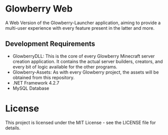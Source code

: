 # Glowberry Web

A Web Version of the Glowberry-Launcher application, aiming to provide a multi-user experience with every feature present in the latter and more.

## Development Requirements

- GlowberryDLL: This is the core of every Glowberry Minecraft server creation application. It contains the actual server builders, creators, and every bit of logic available for the other programs.
- Glowberry-Assets: As with every Glowberry project, the assets will be obtained from this repository.
- .NET Framework 4.2.7
- MySQL Database

# License

This project is licensed under the MIT License - see the LICENSE file for details.
